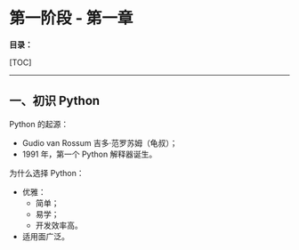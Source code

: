 # 第一阶段 - 第一章

**目录：**

[TOC]

---

## 一、初识 Python

Python 的起源：
* Gudio van Rossum 吉多·范罗苏姆（龟叔）；
* 1991 年，第一个 Python 解释器诞生。

为什么选择 Python：
* 优雅：
  * 简单；
  * 易学；
  * 开发效率高。
* 适用面广泛。